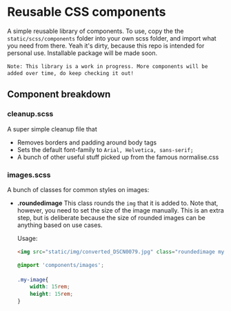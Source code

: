 # Reusable CSS components
A simple reusable library of components. To use, copy the the `static/scss/components` folder into your own scss folder, and import what you need from there. Yeah it's dirty, because this repo is intended for personal use. Installable package will be made soon.

```
Note: This library is a work in progress. More components will be added over time, do keep checking it out!
```

## Component breakdown
### cleanup.scss
A super simple cleanup file that 
* Removes borders and padding around body tags
* Sets the default font-family to `Arial, Helvetica, sans-serif;`
* A bunch of other useful stuff picked up from the famous normalise.css

### images.scss
A bunch of classes for common styles on images:

*   **.roundedimage**
    This class rounds the `img` that it is added to. Note that, however, you need to set the size of the image manually. This is an extra step, but is deliberate because the size of rounded images can be anything based on use cases.

    Usage:
    ```html
    <img src="static/img/converted_DSCN0079.jpg" class="roundedimage my-image">
    ```
    ```scss
    @import 'components/images';

    .my-image{
        width: 15rem;
        height: 15rem;
    }
    ```